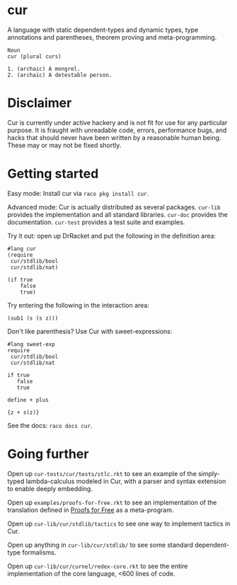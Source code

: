 cur
===

A language with static dependent-types and dynamic types, type
annotations and parentheses, theorem proving and meta-programming.

```
Noun
cur (plural curs)

1. (archaic) A mongrel.
2. (archaic) A detestable person.
```

Disclaimer
==========
Cur is currently under active hackery and is not fit for use for any
particular purpose. It is fraught with unreadable code, errors,
performance bugs, and hacks that should never have been written by a
reasonable human being.
These may or may not be fixed shortly.

Getting started
===============

Easy mode:
Install cur via `raco pkg install cur`.

Advanced mode:
Cur is actually distributed as several packages.
`cur-lib` provides the implementation and all standard
libraries.
`cur-doc` provides the documentation.
`cur-test` provides a test suite and examples.


Try it out: open up DrRacket and put the following in the definition area:

```racket
#lang cur
(require
 cur/stdlib/bool
 cur/stdlib/nat)

(if true
    false
    true)
```

Try entering the following in the interaction area:
```racket
(sub1 (s (s z)))
```

Don't like parenthesis? Use Cur with sweet-expressions:
```racket
#lang sweet-exp
require
 cur/stdlib/bool
 cur/stdlib/nat

if true
   false
   true

define + plus

{z + s(z)}
```

See the docs: `raco docs cur`.

Going further
=============

Open up `cur-tests/cur/tests/stlc.rkt` to see an example of the
simply-typed lambda-calculus modeled in Cur, with a parser and syntax
extension to enable deeply embedding.

Open up `examples/proofs-for-free.rkt` to see an implementation of the
translation defined in [Proofs for Free](http://staff.city.ac.uk/~ross/papers/proofs.html) as a meta-program.

Open up `cur-lib/cur/stdlib/tactics` to see one way to implement tactics in Cur.

Open up anything in `cur-lib/cur/stdlib/` to see some standard dependent-type
formalisms.

Open up `cur-lib/cur/curnel/redex-core.rkt` to see the entire
implementation of the core language, <600 lines of code.
